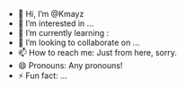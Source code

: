 - 👋 Hi, I’m @Kmayz
- 👀 I’m interested in ...
- 🌱 I’m currently learning : 
- 💞️ I’m looking to collaborate on ...
- 📫 How to reach me: Just from here, sorry.
- 😄 Pronouns: Any pronouns!
- ⚡ Fun fact: ...

